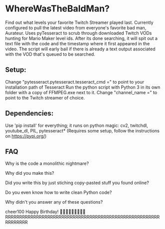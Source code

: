 # WhereWasTheBaldMan?
 Find out what levels your favorite Twitch Streamer played last. Currently configured to pull the latest video from everyone's favorite bad man, Aurateur.
 Uses pyTesseract to scrub through downloaded Twitch VODs hunting for Mario Maker level ids. After its done searching, it will spit out a text file with the code and the timestamp where it first appeared in the video.
 The script will early bail if there is already a text output associated with the VOD that's queued to be searched.

## Setup:
  Change "pytesseract.pytesseract.tesseract_cmd =" to point to your installation path of Tesseract
  Run the python script with Python 3 in its own folder with a copy of FFMPEG.exe next to it. Change "channel_name =" to point to the Twitch streamer of choice. 

## Dependencies:
  Use 'pip install' for everything; it runs on python magic: cv2, twitchdl, youtube_dl, PIL, pytesseract* (Requires some setup, follow the instructions on https://pypi.org/)

## FAQ
  Why is the code a monolithic nightmare?
  
  Why did you make this?
  
  Did you write this by just stiching copy-pasted stuff you found online?
  
  Do you even know how to write clean Python code?
  
  Why didn't you answer any of these questions?
  
  cheer100 Happy Birthday! 🙌🙌🙌🙌🙌🙌🙌🙌🙌 RRRRRRRRRRRRRRRRRRRRRRRRRRRRRRRRRRRRRRRRRRRRRRRRRRRRRRRRRRRRRRR
